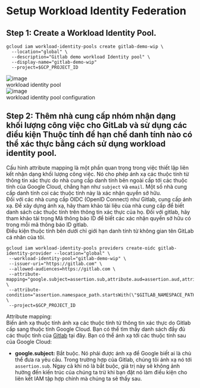 # Setup Workload Identity Federation
## Step 1: Create a Workload Identity Pool.
```
gcloud iam workload-identity-pools create gitlab-demo-wip \
  --location="global" \
  --description="Gitlab demo workload Identity pool" \
  --display-name="gitlab-demo-wip"
  --project=$GCP_PROJECT_ID
```
![image](https://github.com/HuyPham01/docs/assets/96679595/b6aa5de3-005c-435d-8b33-08c32d5f5a34)  
workload identity pool  
![image](https://github.com/HuyPham01/docs/assets/96679595/edd8fdf1-8f9d-4a1d-a7df-b27c166c1040)  
workload identity pool configuration  
## Step 2: Thêm nhà cung cấp nhóm nhận dạng khối lượng công việc cho GitLab và sử dụng các điều kiện Thuộc tính để hạn chế danh tính nào có thể xác thực bằng cách sử dụng workload identity pool.
Cấu hình attribute mapping là một phần quan trọng trong việc thiết lập liên kết nhận dạng khối lượng công việc. Nó cho phép   ánh xạ các thuộc tính từ thông tin xác thực do nhà cung cấp danh tính bên ngoài cấp tới các thuộc tính của Google Cloud, chẳng hạn như `subject` và `email`. Một số nhà cung cấp danh tính coi các thuộc tính này là xác nhận quyền sở hữu.  
Đối với các nhà cung cấp OIDC (OpenID Connect) như Gitlab, cung cấp ánh xạ. Để xây dựng ánh xạ, hãy tham khảo tài liệu của nhà cung cấp để biết danh sách các thuộc tính trên thông tin xác thực của họ. Đối với gitlab, hãy tham khảo tải trọng Mã thông báo ID để biết các xác nhận quyền sở hữu có trong mỗi mã thông báo ID gitlab.  
Điều kiện thuộc tính bên dưới chỉ giới hạn danh tính từ không gian tên GitLab cá nhân của tôi.  
```
gcloud iam workload-identity-pools providers create-oidc gitlab-identity-provider --location="global" \
 --workload-identity-pool="gitlab-demo-wip" \
 --issuer-uri="https://gitlab.com" \
 --allowed-audiences=https://gitlab.com \
 --attribute-mapping="google.subject=assertion.sub,attribute.aud=assertion.aud,attribute.project_path=assertion.project_path,attribute.project_id=assertion.project_id,attribute.namespace_id=assertion.namespace_id,attribute.namespace_path=assertion.namespace_path,attribute.user_email=assertion.user_email,attribute.ref=assertion.ref,attribute.ref_type=assertion.ref_type" \
 --attribute-condition="assertion.namespace_path.startsWith(\"$GITLAB_NAMESPACE_PATH\")" \
 --project=$GCP_PROJECT_ID
```  
Attribute mapping:  
Biến ánh xạ thuộc tính ánh xạ các thuộc tính từ thông tin xác thực do Gitlab cấp sang thuộc tính Google Cloud. Bạn có thể tìm thấy danh sách đầy đủ các thuộc tính của [Gitlab](https://docs.gitlab.com/ee/ci/cloud_services/google_cloud/) tại đây. Bạn có thể ánh xạ tới các thuộc tính sau của Google Cloud:  
- **google.subject:** Bắt buộc. Nó phải được ánh xạ để Google biết ai là chủ thể đưa ra yêu cầu. Trong trường hợp của Gitlab, chúng tôi ánh xạ nó tới `assertion.sub`. Ngay cả khi nó là bắt buộc, giá trị này sẽ không ảnh hưởng đến kiến ​​trúc của chúng ta trừ khi bạn đặt nó làm điều kiện cho liên kết IAM tập hợp chính mà chúng ta sẽ thấy sau.

